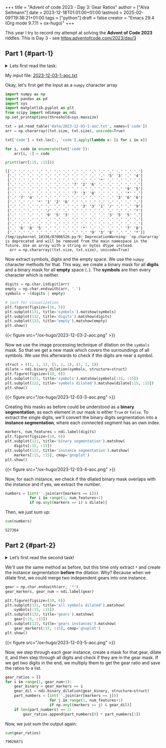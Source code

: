 +++
title = "Advent of code 2023 - Day 3: Gear Ratios"
author = ["Alva Seltmann"]
date = 2023-12-18T01:01:00+01:00
lastmod = 2025-02-09T19:36:21+01:00
tags = ["python"]
draft = false
creator = "Emacs 29.4 (Org mode 9.7.11 + ox-hugo)"
+++

This year I try to record my attempt at solving the **Advent of Code 2023**
riddles. This is Day 3 - see <https:adventofcode.com/2023/day/3>

<!--more-->


## Part 1 {#part-1}

<details>
<summary>Lets first read the task:</summary>
<div class="details">

> The engine schematic (your puzzle input) consists of a visual representation of
> the engine. There are lots of numbers and symbols you don't really understand,
> but apparently **any number adjacent to a symbol**, even diagonally, is a "part
> number" and should be included in your sum. (Periods (`.`) do not count as a
> symbol.)
>
> Here is an example engine schematic:

```text
467..114..
...*......
..35..633.
......#...
617*......
.....+.58.
..592.....
......755.
...$.*....
.664.598..
```

> In this schematic, two numbers are not part numbers because they are not
> adjacent to a symbol: `114` (top right) and `58` (middle right). Every other
> number is adjacent to a symbol and so is a part number; their sum is `4361`.
>
> Of course, the actual engine schematic is much larger. **What is the sum of all of
> the part numbers in the engine schematic**?
</div>
</details>

My input file: [2023-12-03-1-aoc.txt](https://github.com/aseltmann/aseltmann.github.io-org-src/blob/main/data/2023-12-03-1-aoc.txt)

Okay, let's first get the input as a `numpy` character array

```python
import numpy as np
import pandas as pd
import sys
import matplotlib.pyplot as plt
from scipy import ndimage as ndi
np.set_printoptions(threshold=sys.maxsize)

txt = pd.read_table('data/2023-12-03-1-aoc.txt', names=['code'])
arr = np.chararray((txt.size, txt.size), unicode=True)

txt['code'] = txt.loc[:, 'code'].apply(lambda x: [i for i in x])

for i, code in enumerate(txt['code']):
    arr[i, :] = code

print((arr[:15, :15]))
```

```text
[['.' '.' '.' '.' '.' '.' '.' '.' '.' '.' '.' '.' '.' '.' '.']
 ['.' '.' '.' '.' '.' '.' '.' '.' '.' '.' '.' '5' '3' '.' '4']
 ['.' '.' '.' '.' '.' '.' '.' '.' '.' '.' '*' '.' '.' '.' '.']
 ['.' '.' '.' '.' '.' '.' '.' '7' '2' '6' '.' '.' '.' '.' '.']
 ['.' '.' '.' '.' '.' '.' '.' '.' '.' '.' '.' '.' '.' '9' '5']
 ['.' '.' '.' '.' '.' '.' '.' '7' '3' '8' '.' '.' '.' '*' '.']
 ['.' '7' '4' '.' '.' '.' '.' '.' '.' '.' '.' '.' '3' '6' '6']
 ['.' '.' '.' '*' '1' '2' '6' '.' '.' '.' '.' '.' '.' '.' '.']
 ['.' '.' '.' '.' '.' '.' '.' '.' '3' '3' '1' '/' '.' '.' '9']
 ['.' '.' '.' '.' '/' '.' '.' '.' '.' '.' '.' '.' '.' '.' '*']
 ['.' '.' '.' '.' '9' '5' '3' '.' '.' '.' '.' '3' '5' '5' '.']
 ['.' '.' '.' '.' '.' '.' '.' '.' '.' '.' '.' '.' '.' '.' '.']
 ['.' '.' '.' '.' '.' '.' '.' '.' '.' '.' '.' '.' '.' '.' '.']
 ['.' '6' '8' '5' '.' '.' '.' '.' '*' '.' '.' '.' '.' '7' '0']
 ['.' '.' '.' '.' '.' '.' '.' '.' '.' '9' '3' '8' '.' '.' '*']]
/tmp/ipykernel_18336/87086526.py:9: DeprecationWarning: `np.chararray` is deprecated and will be removed from the main namespace in the future. Use an array with a string or bytes dtype instead.
  arr = np.chararray((txt.size, txt.size), unicode=True)
```

Now extract symbols, digits and the empty space. We use the `numpy` character
methods for that. This way, we create a binary mask for all **digits** and a
binary mask for all **empty** space (`.`). The **symbols** are then every character
which is neither.

```python
digits = np.char.isdigit(arr)
empty = np.char.endswith(arr, '.')
symbols = ~(digits | empty)

# just for visualization
plt.figure(figsize=(16, 5))
plt.subplot(131, title='symbols').matshow(symbols)
plt.subplot(132, title='digits').matshow(digits)
plt.subplot(133, title='empty').matshow(empty)
plt.show()
```

{{< figure src="/ox-hugo/2023-12-03-2-aoc.png" >}}

Now we use the image processing technique of dilation on the `symbols` mask. So
that we get a new mask which covers the surroundings of all symbols. We use this
afterwards to check if the digits are near a symbol.

```python
struct = ((1, 1, 1), (1, 1, 1), (1, 1, 1))
dilate = ndi.binary_dilation(symbols, structure=struct)
plt.figure(figsize=(10, 6))
plt.subplot(121, title='symbols').matshow(symbols[:15, :15])
plt.subplot(122, title='symbols dilated').matshow(dilate[:15, :15])
plt.show()
```

{{< figure src="/ox-hugo/2023-12-03-3-aoc.png" >}}

Creating this masks as before could be understood as a **binary segmentation**, as
each element in our mask is either `True` or `False`. To extract the single
digits, we'll convert the binary digits segmentation into a **instance
segmentation**, where each connected segment has an own index.

```python
markers, num_features = ndi.label(digits)
plt.figure(figsize=(10, 6))
plt.subplot(121, title='binary segmentation').matshow(
    digits[:15, :15])
plt.subplot(122, title='instance segmentation').matshow(
    markers[:15, :15], cmap='gnuplot')
plt.show()
```

{{< figure src="/ox-hugo/2023-12-03-4-aoc.png" >}}

Now, for each instance, we check if the dilated binary mask overlaps with the
instance and if yes, we extract the number.

```python
numbers = [int(''.join(arr[markers == i]))
           for i in range(1, num_features+1)
           if np.any((markers == i) & dilate)]
```

Then, we just sum up:

```python
sum(numbers)
```

```text
527364
```


## Part 2 {#part-2}

<details>
<summary>Let&rsquo;s first read the second task!</summary>
<div class="details">

> The missing part wasn't the only issue - one of the gears in the engine is
> wrong. A gear is any \* symbol that is adjacent to exactly two part numbers. Its
> gear ratio is the result of multiplying those two numbers together.
>
> This time, you need to find the gear ratio of every gear and add them all up so
> that the engineer can figure out which gear needs to be replaced.
>
> Consider the same engine schematic again:The missing part wasn't the only
> issue - one of the gears in the engine is wrong. A gear is any \* symbol that is
> adjacent to exactly two part numbers. Its gear ratio is the result of
> multiplying those two numbers together.
>
> This time, you need to find the gear ratio of every gear and add them all up so
> that the engineer can figure out which gear needs to be replaced.
>
> Consider the same engine schematic again:

```text
467..114..
...*......
..35..633.
......#...
617*......
.....+.58.
..592.....
......755.
...$.*....
.664.598..
```

> In this schematic, there are **two** gears. The first is in the top left; it has
> part numbers `467` and `35`, so its gear ratio is `16345`. The second gear is in
> the lower right; its gear ratio is `451490`. (The `*` adjacent to `617` is not a
> gear because it is only adjacent to one part number.) Adding up all of the gear
> ratios produces `467835`.
>
> **What is the sum of all of the gear ratios in your engine schematic?**
</div>
</details>

We'll use the same method as before, but this time only extract `*` and create
the instance segmentation **before** the dilation. Why? Because when we dilate
first, we could merge two independent gears into one instance.

```python
gear = np.char.endswith(arr, '*')
gear_markers, gear_num = ndi.label(gear)

plt.figure(figsize=(10, 6))
plt.subplot(131, title='all symbols dilated').matshow(
    symbols[:15, :15])
plt.subplot(132, title='gears').matshow(
    gear[:15, :15])
plt.subplot(133, title='gears instances').matshow(
    gear_markers[:15, :15], cmap='gnuplot')
plt.show()
```

{{< figure src="/ox-hugo/2023-12-03-5-aoc.png" >}}

Now, we step through each gear instance, create a mask for that gear, dilate it,
and then step through all digits and check if they are in the gear mask. If we
get two digits in the end, we multiply them to get the gear ratio and save the
ratios to a list.

```python
gear_ratios = []
for i in range(1, gear_num+1):
    gear_binary = gear_markers == i
    gear_dil = ndi.binary_dilation(gear_binary, structure=struct)
    part_numbers = [int(''.join(arr[markers == j]))
                    for j in range(1, num_features+1)
                    if np.any((markers == j) & gear_dil)]
    if len(part_numbers) == 2:
        gear_ratios.append(part_numbers[0] * part_numbers[1])
```

Now, we just sum the output again:

```python
sum(gear_ratios)
```

```text
79026871
```
